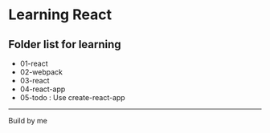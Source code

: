 # Learning React
## Folder list for learning
- 01-react
- 02-webpack
- 03-react
- 04-react-app
- 05-todo : Use create-react-app
***
Build by me
